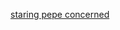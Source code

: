 [staring pepe concerned](https://github.com/oatzs/sex/assets/110140678/a0776991-6ef9-41a5-8507-0df3b72d6206)
